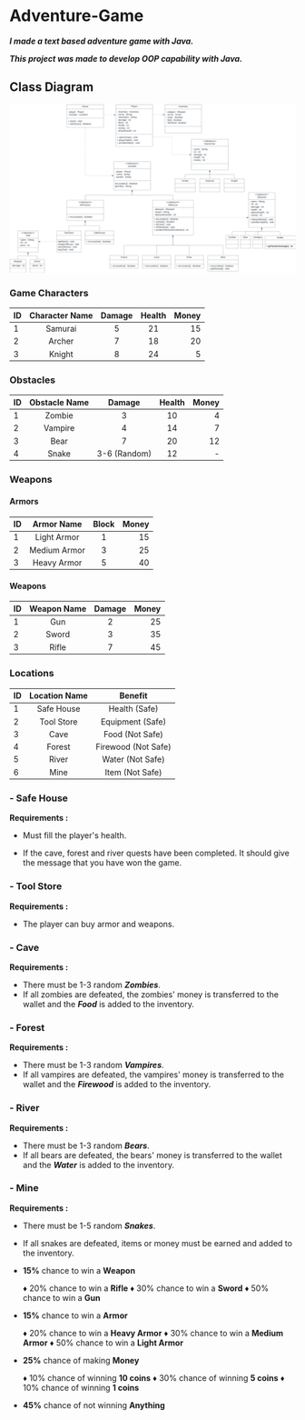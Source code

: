 # Adventure-Game

***I made a text based adventure game with Java.***

***This project was made to develop OOP capability with Java.***



## Class Diagram

![Class Diagram](https://github.com/bratcelik/Adventure-Game/blob/main/img/Adventure%20Game%20Class%20Diagram.png)



### Game Characters

| ID   | Character Name | Damage | Health | Money |
| :--- | :------------: | :----: | :----: | ----: |
| 1    |    Samurai     |   5    |   21   |    15 |
| 2    |     Archer     |   7    |   18   |    20 |
| 3    |     Knight     |   8    |   24   |     5 |



### Obstacles

| ID   | Obstacle Name |    Damage    | Health | Money |
| :--- | :-----------: | :----------: | :----: | ----: |
| 1    |    Zombie     |      3       |   10   |     4 |
| 2    |    Vampire    |      4       |   14   |     7 |
| 3    |     Bear      |      7       |   20   |    12 |
| 4    |     Snake     | 3-6 (Random) |   12   |     - |



### Weapons

   #### Armors

| ID   |  Armor Name  | Block | Money |
| :--- | :----------: | :---: | ----: |
| 1    | Light Armor  |   1   |    15 |
| 2    | Medium Armor |   3   |    25 |
| 3    | Heavy Armor  |   5   |    40 |

   #### Weapons

| ID   | Weapon Name | Damage | Money |
| :--- | :---------: | :----: | ----: |
| 1    |     Gun     |   2    |    25 |
| 2    |    Sword    |   3    |    35 |
| 3    |    Rifle    |   7    |    45 |


### Locations

| ID   | Location Name |       Benefit       |
| :--- | :-----------: | :-----------------: |
| 1    |  Safe House   |    Health (Safe)    |
| 2    |  Tool Store   |  Equipment (Safe)   |
| 3    |     Cave      |   Food (Not Safe)   |
| 4    |    Forest     | Firewood (Not Safe) |
| 5    |     River     |  Water (Not Safe)   |
| 6    |     Mine      |   Item (Not Safe)   |



### - Safe House

   **Requirements :** 

  * Must fill the player's health.

  * If the cave, forest and river quests have been completed. It should give the message that you have won the game.

    

### - Tool Store

   **Requirements :** 

  * The player can buy armor and weapons.



### - Cave

   **Requirements :** 

  * There must be 1-3 random ***Zombies***.
  * If all zombies are defeated, the zombies' money is transferred to the wallet and the ***Food*** is added to the inventory.



### - Forest

   **Requirements :** 

  * There must be 1-3 random ***Vampires***.
  * If all vampires are defeated, the vampires' money is transferred to the wallet and the ***Firewood*** is added to the inventory.



### - River

   **Requirements :** 

  * There must be 1-3 random ***Bears***.
  * If all bears are defeated, the bears' money is transferred to the wallet and the ***Water*** is added to the inventory.



### - Mine

   **Requirements :** 

  * There must be 1-5 random ***Snakes***.
  * If all snakes are defeated, items or money must be earned and added to the inventory.
  * **15%** chance to win a **Weapon**

	 **♦** 20% chance to win a **Rifle**      ♦ 30% chance to win a **Sword**      ♦ 50% chance to win a **Gun**

* **15%** chance to win a **Armor**

	 **♦** 20% chance to win a **Heavy Armor**      ♦ 30% chance to win a **Medium Armor**      ♦ 50% chance to win a **Light Armor**

* **25%** chance of making **Money**

	 **♦** 10% chance of winning **10 coins**       ♦ 30% chance of winning **5 coins**      ♦ 10% chance of winning **1 coins**

* **45%** chance of not winning **Anything**

